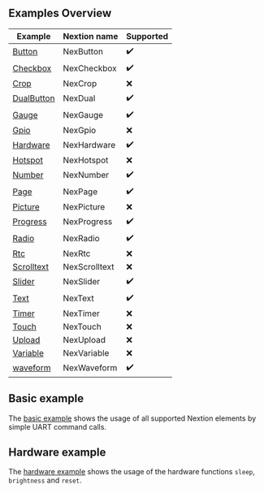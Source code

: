 ## Examples Overview

| Example 					| Nextion name  | Supported 		 |
| ------------------------- | ------------- | ------------------ |
| [Button](button)          | NexButton     | :heavy_check_mark: |
| [Checkbox](checkbox)      | NexCheckbox   | :heavy_check_mark: |
| [Crop](crop)              | NexCrop       | :x: 				 |
| [DualButton](dual_button) | NexDual       | :heavy_check_mark: |
| [Gauge](gauge)            | NexGauge      | :heavy_check_mark: |
| [Gpio](gpio)              | NexGpio       | :x: 				 |
| [Hardware](hardware)      | NexHardware   | :heavy_check_mark: |
| [Hotspot](hotspot)        | NexHotspot    | :x: 				 |
| [Number](number)          | NexNumber     | :heavy_check_mark: |
| [Page](page)              | NexPage       | :heavy_check_mark: |
| [Picture](picture)        | NexPicture    | :x: 				 |
| [Progress](progress)      | NexProgress   | :heavy_check_mark: |
| [Radio](radio)            | NexRadio      | :heavy_check_mark: |
| [Rtc](rtc)                | NexRtc        | :x: 				 |
| [Scrolltext](scrolltext)  | NexScrolltext | :x: 				 |
| [Slider](slider)          | NexSlider     | :heavy_check_mark: |
| [Text](text)              | NexText       | :heavy_check_mark: |
| [Timer](timer)            | NexTimer      | :x: 				 |
| [Touch](touch)            | NexTouch      | :x: 				 |
| [Upload](upload)          | NexUpload     | :x: 				 |
| [Variable](variable)      | NexVariable 	| :x: 				 |
| [waveform](waveform)      | NexWaveform 	| :heavy_check_mark: |

<!-- https://www.webfx.com/tools/emoji-cheat-sheet/ -->

## Basic example

The [basic example](basic/main.py) shows the usage of all supported Nextion
elements by simple UART command calls.

## Hardware example

The [hardware example](hardware/main.py) shows the usage of the hardware
functions `sleep`, `brightness` and `reset`.
